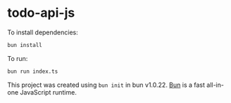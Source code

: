 # todo-api-js

To install dependencies:

```bash
bun install
```

To run:

```bash
bun run index.ts
```

This project was created using `bun init` in bun v1.0.22. [Bun](https://bun.sh) is a fast all-in-one JavaScript runtime.
